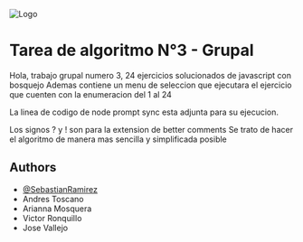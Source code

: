 
![Logo](https://www.unemi.edu.ec/wp-content/uploads/2021/09/LOGO-WEB-AZUL.png)


# Tarea de algoritmo N°3 - Grupal

Hola, trabajo grupal numero 3, 24 ejercicios solucionados de javascript con bosquejo 
Ademas contiene un menu de seleccion que ejecutara el ejercicio que cuenten con la enumeracion del 1 al 24

La linea de codigo de node prompt sync esta adjunta para su ejecucion.

Los signos ? y ! son para la extension de better comments
Se trato de hacer el algoritmo de manera mas sencilla y simplificada posible



## Authors

- [@SebastianRamirez](https://github.com/Sebastian-Rb)
- Andres Toscano
- Arianna Mosquera
- Victor Ronquillo
- Jose Vallejo
